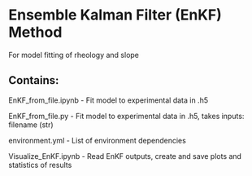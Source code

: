 # Ensemble Kalman Filter (EnKF) Method
For model fitting of rheology and slope

## Contains:

EnKF_from_file.ipynb - Fit model to experimental data in .h5

EnKF_from_file.py - Fit model to experimental data in .h5, takes inputs: filename (str)

environment.yml - List of environment dependencies

Visualize_EnKF.ipynb - Read EnKF outputs, create and save plots and statistics of results

